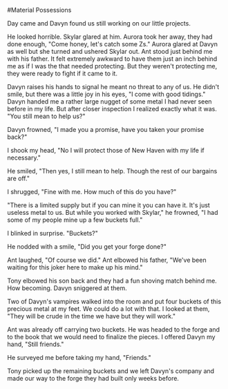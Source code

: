 #Material Possessions

Day came and Davyn found us still working on our little projects.

He looked horrible.  Skylar glared at him.  Aurora took her away, they had done enough, "Come honey, let's catch some Zs."  Aurora glared at Davyn as well but she turned and ushered Skylar out.  Ant stood just behind me with his father.  It felt extremely awkward to have them just an inch behind me as if I was the that needed protecting.  But they weren't protecting me, they were ready to fight if it came to it.

Davyn raises his hands to signal he meant no threat to any of us.  He didn't smile, but there was a little joy in his eyes, "I come with good tidings."  Davyn handed me a rather large nugget of some metal I had never seen before in my life.  But after closer inspection I realized exactly what it was.  "You still mean to help us?"

Davyn frowned, "I made you a promise, have you taken your promise back?"

I shook my head, "No I will protect those of New Haven with my life if necessary."

He smiled, "Then yes, I still mean to help.  Though the rest of our bargains are off."

I shrugged, "Fine with me.  How much of this do you have?"

"There is a limited supply but if you can mine it you can have it.  It's just useless metal to us.  But while you worked with Skylar," he frowned, "I had some of my people mine up a few buckets full."

I blinked in surprise.  "Buckets?"

He nodded with a smile, "Did you get your forge done?"

Ant laughed, "Of course we did."  Ant elbowed his father, "We've been waiting for this joker here to make up his mind."

Tony elbowed his son back and they had a fun shoving match behind me.  How becoming.  Davyn sniggered at them.

Two of Davyn's vampires walked into the room and put four buckets of this precious metal at my feet.  We could do a lot with that.  I looked at them, "They will be crude in the time we have but they will work."

Ant was already off carrying two buckets.  He was headed to the forge and to the book that we would need to finalize the pieces.  I offered Davyn my hand, "Still friends."

He surveyed me before taking my hand, "Friends."

Tony picked up the remaining buckets and we left Davyn's company and made our way to the forge they had built only weeks before.

